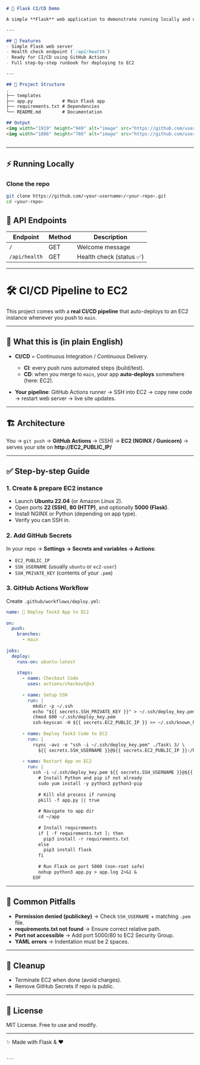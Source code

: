 ```markdown
# 🚀 Flask CI/CD Demo

A simple **Flask** web application to demonstrate running locally and deploying via **GitHub Actions** to **Amazon Linux 2 / Ubuntu EC2**.

---

## 📌 Features
- Simple Flask web server
- Health check endpoint (`/api/health`)
- Ready for CI/CD using GitHub Actions
- Full step-by-step runbook for deploying to EC2

---

## 📂 Project Structure
.
├── templates
├── app.py           # Main Flask app
├── requirements.txt # Dependencies
└── README.md        # Documentation

## Output
<img width="1919" height="949" alt="image" src="https://github.com/user-attachments/assets/02f383a5-b9c1-45fb-902c-34fb049c521b" />
<img width="1886" height="766" alt="image" src="https://github.com/user-attachments/assets/8ad208b7-a834-4a7d-b8b4-7d30ef2b1c18" />



````

---

## ⚡ Running Locally

### Clone the repo
```bash
git clone https://github.com/<your-username>/<your-repo>.git
cd <your-repo>
````

## 📡 API Endpoints

| Endpoint      | Method | Description             |
| ------------- | ------ | ----------------------- |
| `/`           | GET    | Welcome message         |
| `/api/health` | GET    | Health check (status ✅) |

---

# 🛠️ CI/CD Pipeline to EC2

This project comes with a **real CI/CD pipeline** that auto-deploys to an EC2 instance whenever you push to `main`.

---

## 🧠 What this is (in plain English)

* **CI/CD** = Continuous Integration / Continuous Delivery.

  * **CI**: every push runs automated steps (build/test).
  * **CD**: when you merge to `main`, your app **auto-deploys** somewhere (here: EC2).

* **Your pipeline**: GitHub Actions runner → SSH into EC2 → copy new code → restart web server → live site updates.

---

## 🏗️ Architecture

You → `git push` → **GitHub Actions** → (SSH) → **EC2 (NGINX / Gunicorn)** → serves your site on **http\://EC2\_PUBLIC\_IP/**

---

## ✅ Step-by-step Guide

### 1. Create & prepare EC2 instance

* Launch **Ubuntu 22.04** (or Amazon Linux 2).
* Open ports **22 (SSH)**, **80 (HTTP)**, and optionally **5000 (Flask)**.
* Install NGINX or Python (depending on app type).
* Verify you can SSH in.

### 2. Add GitHub Secrets

In your repo → **Settings → Secrets and variables → Actions**:

* `EC2_PUBLIC_IP`
* `SSH_USERNAME` (usually `ubuntu` or `ec2-user`)
* `SSH_PRIVATE_KEY` (contents of your `.pem`)

### 3. GitHub Actions Workflow

Create `.github/workflows/deploy.yml`:

```yaml
name: 🚀 Deploy Task3 App to EC2
 
on:
  push:
    branches:
      - main
 
jobs:
  deploy:
    runs-on: ubuntu-latest
 
    steps:
      - name: Checkout Code
        uses: actions/checkout@v3
 
      - name: Setup SSH
        run: |
          mkdir -p ~/.ssh
          echo "${{ secrets.SSH_PRIVATE_KEY }}" > ~/.ssh/deploy_key.pem
          chmod 600 ~/.ssh/deploy_key.pem
          ssh-keyscan -H ${{ secrets.EC2_PUBLIC_IP }} >> ~/.ssh/known_hosts
 
      - name: Deploy Task3 Code to EC2
        run: |
          rsync -avz -e "ssh -i ~/.ssh/deploy_key.pem" ./Task\ 3/ \
            ${{ secrets.SSH_USERNAME }}@${{ secrets.EC2_PUBLIC_IP }}:/home/${{ secrets.SSH_USERNAME }}/app/
 
      - name: Restart App on EC2
        run: |
          ssh -i ~/.ssh/deploy_key.pem ${{ secrets.SSH_USERNAME }}@${{ secrets.EC2_PUBLIC_IP }} << 'EOF'
            # Install Python and pip if not already
            sudo yum install -y python3 python3-pip
 
            # Kill old process if running
            pkill -f app.py || true
 
            # Navigate to app dir
            cd ~/app
 
            # Install requirements
            if [ -f requirements.txt ]; then
              pip3 install -r requirements.txt
            else
              pip3 install flask
            fi
 
            # Run Flask on port 5000 (non-root safe)
            nohup python3 app.py > app.log 2>&1 &
          EOF
```

---

## 🚨 Common Pitfalls

* **Permission denied (publickey)** → Check `SSH_USERNAME` + matching `.pem` file.
* **requirements.txt not found** → Ensure correct relative path.
* **Port not accessible** → Add port 5000/80 to EC2 Security Group.
* **YAML errors** → Indentation must be 2 spaces.

---

## 🧹 Cleanup

* Terminate EC2 when done (avoid charges).
* Remove GitHub Secrets if repo is public.

---

## 📜 License

MIT License. Free to use and modify.

---

✨ Made with Flask & ❤️

```

---

